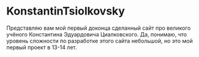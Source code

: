 # KonstantinTsiolkovsky
Представляю вам мой первый доконца сделанный сайт про великого учёного Константина Эдуардовича Циалковского.
Да, понимаю, что уровень сложности по разработке этого сайта небольшой, но это мой первый проект в 13-14 лет.
